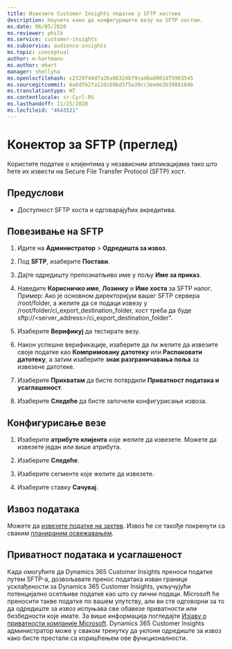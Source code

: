 ```yaml
---
title: Извезите Customer Insights податке у SFTP хостове
description: Научите како да конфигуришете везу на SFTP хостом.
ms.date: 06/05/2020
ms.reviewer: philk
ms.service: customer-insights
ms.subservice: audience-insights
ms.topic: conceptual
author: m-hartmann
ms.author: mhart
manager: shellyha
ms.openlocfilehash: c2529744d7a26a06324b79cad6a8001d75903545
ms.sourcegitcommit: 6a6df62fa12dcb9bd5f5a39cc3ee0e2b3988184b
ms.translationtype: HT
ms.contentlocale: sr-Cyrl-RS
ms.lasthandoff: 11/25/2020
ms.locfileid: "4643521"
---
```

# <a name="connector-for-sftp-preview"></a>Конектор за SFTP (преглед)

Користите податке о клијентима у независним апликацијама тако што ћете их извести на Secure File Transfer Protocol (SFTP) хост.

## <a name="prerequisites"></a>Предуслови

- Доступност SFTP хоста и одговарајућих акредитива.

## <a name="connect-to-sftp"></a>Повезивање на SFTP

1. Идите на **Администратор** > **Одредишта за извоз**.

1. Под **SFTP**, изаберите **Постави**.

1. Дајте одредишту препознатљиво име у пољу **Име за приказ**.

1. Наведите **Корисничко име**, **Лозинку** и **Име хоста** за SFTP налог. Пример: Ако је основном директоријум вашег SFTP сервера /root/folder, а желите да се подаци извезу у /root/folder/ci_export_destination_folder, хост треба да буде sftp://<server_address>/ci_export_destination_folder".

1. Изаберите **Верификуј** да тестирате везу.

1. Након успешне верификације, изаберите да ли желите да извезите своје податке као **Компримовану датотеку** или **Распаковати датотеку**, а затим изаберите **знак разграничавања поља** за извезене датотеке.

1. Изаберите **Прихватам** да бисте потврдили **Приватност података и усаглашеност**.

1. Изаберите **Следеће** да бисте започели конфигурисање извоза.

## <a name="configure-the-connection"></a>Конфигурисање везе

1. Изаберите **атрибуте клијента** које желите да извезете. Можете да извезете један или више атрибута.

1. Изаберите **Следеће**.

1. Изаберите сегменте које желите да извезете.

1. Изаберите ставку **Сачувај**.

## <a name="export-the-data"></a>Извоз података

Можете да [извезете податке на захтев](export-destinations.md). Извоз ће се такође покренути са сваким [планираним освежавањем](system.md#schedule-tab).

## <a name="data-privacy-and-compliance"></a>Приватност података и усаглашеност

Када омогућите да Dynamics 365 Customer Insights преноси податке путем SFTP-а, дозвољавате пренос података изван границе усклађености за Dynamics 365 Customer Insights, укључујући потенцијално осетљиве податке као што су лични подаци. Microsoft ће преносити такве податке по вашем упутству, али ви сте одговорни за то да одредиште за извоз испуњава све обавезе приватности или безбедности које имате. За више информација погледајте [Изјаву о приватности компаније Microsoft](https://go.microsoft.com/fwlink/?linkid=396732).
Dynamics 365 Customer Insights администратор може у сваком тренутку да уклони одредиште за извоз како бисте престали са коришћењем ове функционалности.

